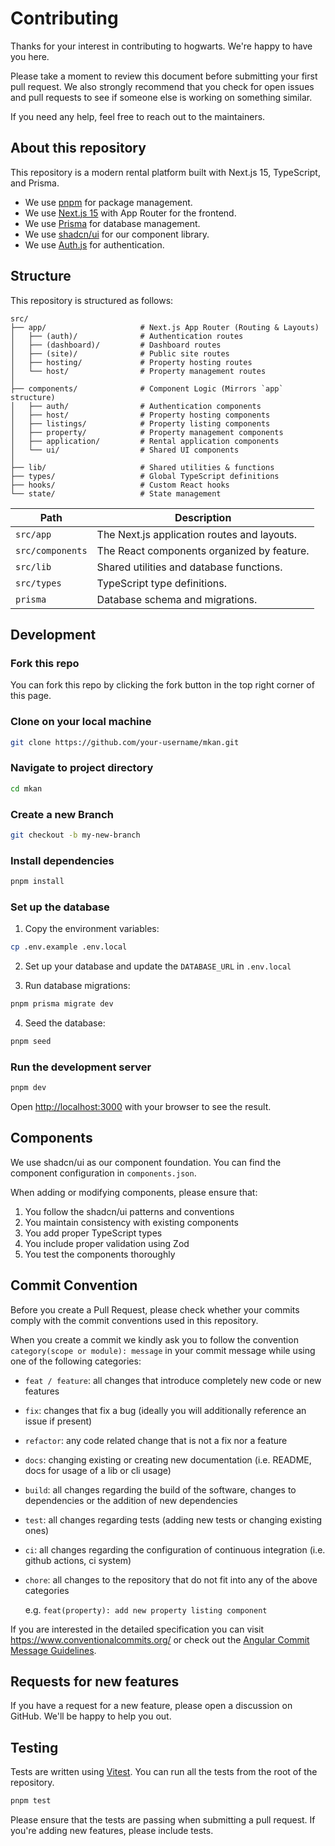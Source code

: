 # Contributing

Thanks for your interest in contributing to hogwarts. We're happy to have you here.

Please take a moment to review this document before submitting your first pull request. We also strongly recommend that you check for open issues and pull requests to see if someone else is working on something similar.

If you need any help, feel free to reach out to the maintainers.

## About this repository

This repository is a modern rental platform built with Next.js 15, TypeScript, and Prisma.

- We use [pnpm](https://pnpm.io) for package management.
- We use [Next.js 15](https://nextjs.org) with App Router for the frontend.
- We use [Prisma](https://prisma.io) for database management.
- We use [shadcn/ui](https://ui.shadcn.com) for our component library.
- We use [Auth.js](https://authjs.dev) for authentication.

## Structure

This repository is structured as follows:

```
src/
├── app/                     # Next.js App Router (Routing & Layouts)
│   ├── (auth)/              # Authentication routes
│   ├── (dashboard)/         # Dashboard routes
│   ├── (site)/              # Public site routes
│   ├── hosting/             # Property hosting routes
│   └── host/                # Property management routes
│
├── components/              # Component Logic (Mirrors `app` structure)
│   ├── auth/                # Authentication components
│   ├── host/                # Property hosting components
│   ├── listings/            # Property listing components
│   ├── property/            # Property management components
│   ├── application/         # Rental application components
│   └── ui/                  # Shared UI components
│
├── lib/                     # Shared utilities & functions
├── types/                   # Global TypeScript definitions
├── hooks/                   # Custom React hooks
└── state/                   # State management
```

| Path                  | Description                              |
| --------------------- | ---------------------------------------- |
| `src/app`             | The Next.js application routes and layouts. |
| `src/components`      | The React components organized by feature. |
| `src/lib`             | Shared utilities and database functions. |
| `src/types`           | TypeScript type definitions. |
| `prisma`              | Database schema and migrations. |

## Development

### Fork this repo

You can fork this repo by clicking the fork button in the top right corner of this page.

### Clone on your local machine

```bash
git clone https://github.com/your-username/mkan.git
```

### Navigate to project directory

```bash
cd mkan
```

### Create a new Branch

```bash
git checkout -b my-new-branch
```

### Install dependencies

```bash
pnpm install
```

### Set up the database

1. Copy the environment variables:

```bash
cp .env.example .env.local
```

2. Set up your database and update the `DATABASE_URL` in `.env.local`

3. Run database migrations:

```bash
pnpm prisma migrate dev
```

4. Seed the database:

```bash
pnpm seed
```

### Run the development server

```bash
pnpm dev
```

Open [http://localhost:3000](http://localhost:3000) with your browser to see the result.

## Components

We use shadcn/ui as our component foundation. You can find the component configuration in `components.json`.

When adding or modifying components, please ensure that:

1. You follow the shadcn/ui patterns and conventions
2. You maintain consistency with existing components
3. You add proper TypeScript types
4. You include proper validation using Zod
5. You test the components thoroughly

## Commit Convention

Before you create a Pull Request, please check whether your commits comply with
the commit conventions used in this repository.

When you create a commit we kindly ask you to follow the convention
`category(scope or module): message` in your commit message while using one of
the following categories:

- `feat / feature`: all changes that introduce completely new code or new
  features
- `fix`: changes that fix a bug (ideally you will additionally reference an
  issue if present)
- `refactor`: any code related change that is not a fix nor a feature
- `docs`: changing existing or creating new documentation (i.e. README, docs for
  usage of a lib or cli usage)
- `build`: all changes regarding the build of the software, changes to
  dependencies or the addition of new dependencies
- `test`: all changes regarding tests (adding new tests or changing existing
  ones)
- `ci`: all changes regarding the configuration of continuous integration (i.e.
  github actions, ci system)
- `chore`: all changes to the repository that do not fit into any of the above
  categories

  e.g. `feat(property): add new property listing component`

If you are interested in the detailed specification you can visit
https://www.conventionalcommits.org/ or check out the
[Angular Commit Message Guidelines](https://github.com/angular/angular/blob/22b96b9/CONTRIBUTING.md#-commit-message-guidelines).

## Requests for new features

If you have a request for a new feature, please open a discussion on GitHub. We'll be happy to help you out.

## Testing

Tests are written using [Vitest](https://vitest.dev). You can run all the tests from the root of the repository.

```bash
pnpm test
```

Please ensure that the tests are passing when submitting a pull request. If you're adding new features, please include tests.